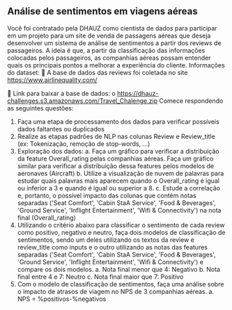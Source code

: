 ## Análise de sentimentos em viagens aéreas 
Você foi contratado pela DHAUZ como cientista de dados para participar em um 
projeto para um site de venda de passagens aéreas que deseja desenvolver um 
sistema de análise de sentimentos a partir dos reviews de passageiros. A ideia é 
que, a partir da classificação das informações colocadas pelos passageiros, as 
companhias aéreas possam entender quais os principais pontos a melhorar a 
experiência do cliente. 
Informações do dataset: 
 A base de dados das reviews foi coletada no site https://www.airlinequality.com/ 

 Link para baixar a base de dados: 
o https://dhauz-challenges.s3.amazonaws.com/Travel_Chalenge.zip 
Comece respondendo as seguintes questões: 
1. Faça uma etapa de processamento dos dados para verificar possíveis 
dados faltantes ou duplicados 
2. Realize as etapas padrões de NLP nas colunas Review e Review_title (ex: 
Tokenização, remoção de stop-words, ...) 
3. Exploração dos dados: 
a. Faça um gráfico para verificar a distribuição da feature Overall_rating 
pelas companhias aéreas. Faça um gráfico similar para verificar a 
distribuição dessa features pelos modelos de aeronaves (Aircraft) 
b. Utilize a visualização de nuvem de palavras para estudar quais 
palavras mais aparecem quando o Overall_rating é igual ou inferior a 
3 e quando é igual ou superior a 8. 
c. Estude a correlação e, portanto, o possível impacto das colunas que 
contém notas separadas ('Seat Comfort', 'Cabin StaA Service', 'Food 
& Beverages', 'Ground Service', 'Inflight Entertainment', 'Wifi & 
Connectivity') na nota final (Overall_rating) 
4. Utilizando o critério abaixo para classificar o sentimento de cada review 
como positivo, negativo e neutro, faça dois modelos de classificação de 
sentimentos, sendo um deles utilizando os textos da review e review_title 
como inputs e o outro utilizando as notas das features separadas ('Seat 
Comfort', 'Cabin StaA Service', 'Food & Beverages', 'Ground Service', 'Inflight 
Entertainment', 'Wifi & Connectivity') e compare os dois modelos. 
a. Nota final menor que 4: Negativo 
b. Nota final entre 4 e 7: Neutro 
c. Nota final maior que 7: Positivo 
5. Com o modelo de classificação de sentimentos, faça uma análise sobre o 
impacto de atrasos de viagem no NPS de 3 companhias aéreas. 
a. NPS = %positivos-%negativos
